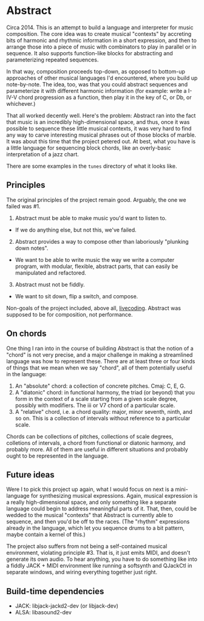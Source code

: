 # Abstract

Circa 2014. This is an attempt to build a language and interpreter for music composition. The core idea was to create musical "contexts" by accreting bits of harmonic and rhythmic information in a short expression,
and then to arrange those into a piece of music with combinators to play in parallel or in sequence. It also supports function-like blocks for abstracting and parameterizing repeated sequences.

In that way, composition proceeds top-down, as opposed to bottom-up approaches of other musical languages I'd encountered, where you build up note-by-note. The idea, too, was 
that you could abstract sequences and parameterize it with different harmonic information (for example: write a I-IV-V chord progression as a function, then play it in the key of C, or Db, or whichever.)

That all worked decently well. Here's the problem: Abstract ran into the fact that music is an incredibly high-dimensional space, and thus, once it was possible to sequence these little musical contexts, 
it was very hard to find any way to carve interesting musical phrases out of those blocks of marble. It was about this time that the project petered out. At best, what you have
is a little language for sequencing block chords, like an overly-basic interpretation of a jazz chart.

There are some examples in the `tunes` directory of what it looks like.

## Principles

The original principles of the project remain good. Arguably, the one we failed was #1.

1. Abstract must be able to make music you'd want to listen to.  

- If we do anything else, but not this, we've failed.

2. Abstract provides a way to compose other than laboriously "plunking down notes".

- We want to be able to write music the way we write a computer program, with modular, flexible, abstract parts, that can easily be manipulated and refactored.

3. Abstract must not be fiddly.

- We want to sit down, flip a switch, and compose.

Non-goals of the project included, above all, [livecoding](https://en.wikipedia.org/wiki/Live_coding). Abstract was supposed to be for composition, not performance.

## On chords

One thing I ran into in the course of building Abstract is that the notion of a "chord" is not very precise, and a major challenge in making a streamlined language was how to represent these. There are at least three or four kinds of things that we mean when we say "chord", all of them potentially useful in the language:

1. An "absolute" chord: a collection of concrete pitches. Cmaj: C, E, G.
2. A "diatonic" chord: in functional harmony, the triad (or beyond) that you form in the context of a scale starting from a given scale degree, possibly with modifiers. The iii or V7 chord of a particular scale.
3. A "relative" chord, i.e. a chord quality: major, minor seventh, ninth, and so on. This is a collection of intervals without reference to a particular scale.

Chords can be collections of pitches, collections of scale degrees, colletions of intervals, a chord from functional or diatonic harmony, and probably more. All of them are useful in different situations and probably ought to be represented in the language.

## Future ideas

Were I to pick this project up again, what I would focus on next is a mini-language for synthesizing musical expressions.
Again, musical expression is a really high-dimensional space, and only something like a separate language could begin to address meaningful parts of it.
That, then, could be wedded to the musical "contexts" that Abstract is currently able to sequence, and then you'd be off to the races.
(The "rhythm" expressions already in the language, which let you sequence drums to a bit pattern, maybe contain a kernel of this.)

The project also suffers from not being a self-contained musical environment, violating principle #3. That is, it just emits MIDI, and doesn't
generate its own audio. To hear anything, you have to do something like into a fiddly JACK + MIDI environment like running a softsynth and QJackCtl in separate windows, and wiring everything together just right.


## Build-time dependencies 

- JACK: libjack-jackd2-dev (or libjack-dev)
- ALSA: libasound2-dev
